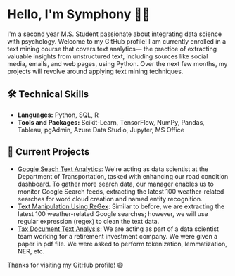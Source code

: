 # Hello, I'm Symphony 👋🏾

I'm a second year M.S. Student passionate about integrating data science with psychology. Welcome to my GitHub profile! I am currently enrolled in a text mining course that covers text analytics— the practice of extracting valuable insights from unstructured text, including sources like social media, emails, and web pages, using Python. Over the next few months, my projects will revolve around applying text mining techniques.

## 🛠️ Technical Skills
- **Languages:** Python, SQL, R
- **Tools and Packages:** Scikit-Learn, TensorFlow, NumPy, Pandas, Tableau, pgAdmin, Azure Data Studio, Jupyter, MS Office
  
## 🔭 Current Projects

- [Google Seach Text Analytics](https://github.com/symphopkins/Google_Search_Text_Analytics/blob/main/Google_Search_Text_Analytics.ipynb): We're acting as data scientist at the Department of Transportation, tasked with enhancing our road condition dashboard. To gather more search data, our manager enables us to monitor Google Search feeds, extracting the latest 100 weather-related searches for word cloud creation and named entity recognition.
- [Text Manipulation Using ReGex](https://github.com/symphopkins/Google_Search_Text_Analytics/blob/main/Google_Search_ReGex_Text_Cleaning.ipynb): Similar to before, we are extracting the latest 100 weather-related Google searches; however, we will use regular expression (regex) to clean the text data.
- [Tax Document Text Analysis](https://github.com/symphopkins/Tax_Document_Text_Analysis): We are acting as part of a data scientist team working for a retirement investment company. We were given a paper in pdf file. We were asked to perform tokenization, lemmatization, NER, etc.
  
Thanks for visiting my GitHub profile! 😄
